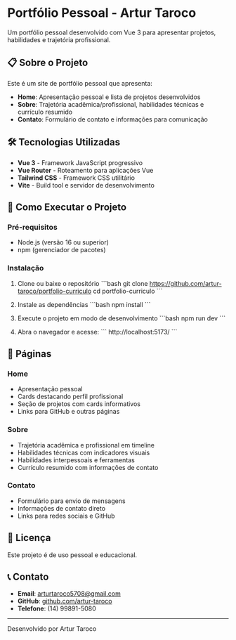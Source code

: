 # Portfólio Pessoal - Artur Taroco

Um portfólio pessoal desenvolvido com Vue 3 para apresentar projetos, habilidades e trajetória profissional.

## 📋 Sobre o Projeto

Este é um site de portfólio pessoal que apresenta:

- **Home**: Apresentação pessoal e lista de projetos desenvolvidos
- **Sobre**: Trajetória acadêmica/profissional, habilidades técnicas e currículo resumido  
- **Contato**: Formulário de contato e informações para comunicação

## 🛠 Tecnologias Utilizadas

- **Vue 3** - Framework JavaScript progressivo
- **Vue Router** - Roteamento para aplicações Vue
- **Tailwind CSS** - Framework CSS utilitário
- **Vite** - Build tool e servidor de desenvolvimento

## 🚀 Como Executar o Projeto

### Pré-requisitos

- Node.js (versão 16 ou superior)
- npm (gerenciador de pacotes)

### Instalação

1. Clone ou baixe o repositório
\`\`\`bash
git clone <https://github.com/artur-taroco/portfolio-curriculo>
cd portfolio-curriculo
\`\`\`

2. Instale as dependências
\`\`\`bash
npm install
\`\`\`

3. Execute o projeto em modo de desenvolvimento
\`\`\`bash
npm run dev
\`\`\`

4. Abra o navegador e acesse:
\`\`\`
http://localhost:5173/
\`\`\`


## 📱 Páginas

### Home
- Apresentação pessoal
- Cards destacando perfil profissional
- Seção de projetos com cards informativos
- Links para GitHub e outras páginas

### Sobre
- Trajetória acadêmica e profissional em timeline
- Habilidades técnicas com indicadores visuais
- Habilidades interpessoais e ferramentas
- Currículo resumido com informações de contato

### Contato
- Formulário para envio de mensagens
- Informações de contato direto
- Links para redes sociais e GitHub

## 📄 Licença

Este projeto é de uso pessoal e educacional.

## 📞 Contato

- **Email**: arturtaroco5708@gmail.com
- **GitHub**: [github.com/artur-taroco](https://github.com/artur-taroco)
- **Telefone**: (14) 99891-5080

---

Desenvolvido por Artur Taroco

